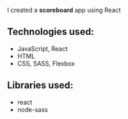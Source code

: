 I created a **scoreboard** app using React

## Technologies used:

- JavaScript, React
- HTML
- CSS, SASS, Flexbox

## Libraries used:

- react
- node-sass
